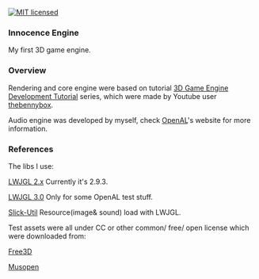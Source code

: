 [![MIT licensed][1]][2]

[1]: https://img.shields.io/badge/license-MIT-blue.svg
[2]: LICENSE.md

### Innocence Engine

My first 3D game engine.

### Overview

Rendering and core engine were based on tutorial [3D Game Engine Development Tutorial](https://www.youtube.com/playlist?list=PLEETnX-uPtBXP_B2yupUKlflXBznWIlL5) series, which were made by Youtube user [thebennybox](https://www.youtube.com/user/thebennybox).

Audio engine was developed by myself, check [OpenAL](https://openal.org)'s website for more information.


### References

The libs I use:

[LWJGL 2.x](http://legacy.lwjgl.org/)
Currently it's 2.9.3.

[LWJGL 3.0](https://www.lwjgl.org) 
Only for some OpenAL test stuff.

[Slick-Util](http://slick.ninjacave.com/slick-util)
Resource(image& sound) load with LWJGL.


Test assets were all under CC or other common/ free/ open license which were downloaded from:

[Free3D]( https://thefree3dmodels.com)

[Musopen](https://musopen.org)





